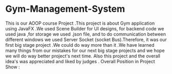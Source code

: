# Gym-Management-System
This is our AOOP course Project .This project is about Gym application using JavaFX .We used Scene Builder for UI designs, for backend code we used java ,for storage we used .json file, and to do communication between different windows we used Server Socket (socket Bus).Therefore, it was our first big stage project .We could do way more than it .We have learned many things from our mistakes for our next big stage projects and we hope we will do way better project's next time. Also this project and the overall idea's was appreciated and liked by judges .
Overall Position in Project Show :
